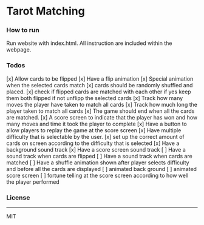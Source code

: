 # Tarot Matching
### How to run
Run website with index.html. All instruction are included within the webpage.

### Todos
[x] Allow cards to be flipped
[x] Have a flip animation
[x] Special animation when the selected cards match
[x] cards should be randomly shuffled and placed.
[x] check if flipped cards are matched with each other if yes keep them both flipped if not unflipp the selected cards
[x] Track how many moves the player have taken to match all cards
[x] Track how much long the player taken to match all cards
[x] The game should end when all the cards are matched.
[x] A score screen to indicate that the player has won and how many moves and time it took the player to complete
[x] Have a button to allow players to replay the game at the score screen
[x] Have multiple difficulty that is selectable by the user.
[x] set up the correct amount of cards on screen according to the difficulty that is selected
[x] Have a background sound track
[x] Have a score screen sound track
[ ] Have a sound track when cards are flipped
[ ] Have a sound track when cards are matched
[ ] Have a shuffle animation shown after player selects difficulty and before all the cards are displayed 
[ ] animated back ground
[ ] animated score screen
[ ] fortune telling at the score screen according to how well the player performed



### License
----

MIT
